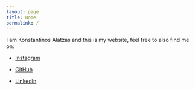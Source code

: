```yaml
---
layout: page
title: Home
permalink: /
---
```


I am Konstantinos Alatzas and this is my website, feel free to also find me on:

* [Instagram](https://www.instagram.com/konstantinos_alatzas)

* [GitHub](https://www.github.com/konstantinosalatzas)

* [LinkedIn](https://www.linkedin.com/in/konstantinos-alatzas)
